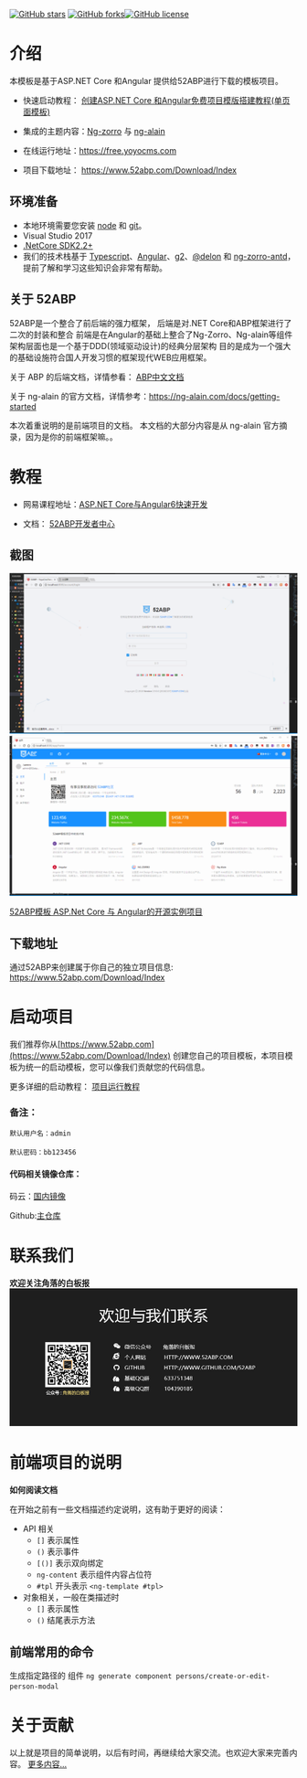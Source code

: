 

[![GitHub stars](https://img.shields.io/github/stars/52ABP/LTMCompanyNameFree.YoyoCmsTemplate.svg)](https://github.com/52ABP/LTMCompanyNameFree.YoyoCmsTemplate/stargazers)
[![GitHub forks](https://img.shields.io/github/forks/52ABP/LTMCompanyNameFree.YoyoCmsTemplate.svg?style=social)](https://github.com/52ABP/LTMCompanyNameFree.YoyoCmsTemplate/network)[![GitHub license](https://img.shields.io/github/license/52ABP/LTMCompanyNameFree.YoyoCmsTemplate.svg?style=social)](https://github.com/52ABP/LTMCompanyNameFree.YoyoCmsTemplate/blob/master/LICENSE)


# 介绍

本模板是基于ASP.NET Core 和Angular 提供给52ABP进行下载的模板项目。
- 快速启动教程： [创建ASP.NET Core 和Angular免费项目模版搭建教程(单页面模板)](https://www.52abp.com/BlogDetails/1)

- 集成的主题内容：[Ng-zorro](https://ng.ant.design) 与 [ng-alain](https://ng-alain.com)

 

- 在线运行地址：https://free.yoyocms.com
- 项目下载地址： https://www.52abp.com/Download/Index

## 环境准备

- 本地环境需要您安装 [node](http://nodejs.org/) 和 [git](https://git-scm.com/)。
- Visual Studio 2017 
- [.NetCore SDK2.2+](https://dotnet.microsoft.com/download)
- 我们的技术栈基于 [Typescript](https://www.tslang.cn/)、[Angular](https://angular.io/)、[g2](http://g2.alipay.com/)、[@delon](https://github.com/cipchk/delon) 和 [ng-zorro-antd](https://ng.ant.design/)，提前了解和学习这些知识会非常有帮助。




## 关于 52ABP 

52ABP是一个整合了前后端的强力框架，
后端是对.NET Core和ABP框架进行了二次的封装和整合
前端是在Angular的基础上整合了Ng-Zorro、Ng-alain等组件
架构层面也是一个基于DDD(领域驱动设计)的经典分层架构 目的是成为一个强大的基础设施符合国人开发习惯的框架现代WEB应用框架。


关于 ABP 的后端文档，详情参看：
[ABP中文文档](https://www.52abp.com/ReadWiki/ABP%E6%A1%86%E6%9E%B6%E4%B8%AD%E6%96%87%E6%96%87%E6%A1%A3/Documents-3.7.2/Readme.md)
 
关于 ng-alain 的官方文档，详情参考：https://ng-alain.com/docs/getting-started

本次着重说明的是前端项目的文档。 本文档的大部分内容是从 ng-alain 官方摘录，因为是你的前端框架嘛。。



# 教程
 
- 网易课程地址：[ASP.NET Core与Angular6快速开发](https://study.163.com/provider/400000000309007/index.htm?share=2&shareId=400000000309007)
 
- 文档： [52ABP开发者中心](https://www.52abp.com/Wiki/52abp/latest/docs/Introduction)



## 截图

 ![Jiaoluodebaibanbao Wechat](docs/demo-1.gif) ![Jiaoluodebaibanbao Wechat](docs/demo-2.gif)
 

[52ABP模板 ASP.Net Core 与 Angular的开源实例项目
](https://www.cnblogs.com/wer-ltm/p/9358478.html)

## 下载地址

通过52ABP来创建属于你自己的独立项目信息: https://www.52abp.com/Download/Index





# 启动项目

我们推荐你从[https://www.52abp.com](https://www.52abp.com/Download/Index) 创建您自己的项目模板，本项目模板为统一的启动模板，您可以像我们贡献您的代码信息。

更多详细的启动教程：
[项目运行教程](https://www.52abp.com/Blog/BlogDetails/1)
### 备注：
```
默认用户名：admin

默认密码：bb123456
```


#### 代码相关镜像仓库：

码云：[国内镜像](https://gitee.com/yoyocms/LTMCompanyNameFree.YoyoCmsTemplate)

Github:[主仓库](https://github.com/52ABP/LTMCompanyNameFree.YoyoCmsTemplate) 
# 联系我们


**欢迎关注角落的白板报**
 ![Jiaoluodebaibanbao Wechat](docs/jiaoluodebaibanbao_wechat.png)

 


# 前端项目的说明

**如何阅读文档**

在开始之前有一些文档描述约定说明，这有助于更好的阅读：

- API 相关
  - `[]` 表示属性
  - `()` 表示事件
  - `[()]` 表示双向绑定
  - `ng-content` 表示组件内容占位符
  - `#tpl` 开头表示 `<ng-template #tpl>`
- 对象相关，一般在类描述时
  - `[]` 表示属性
  - `()` 结尾表示方法
## 前端常用的命令

生成指定路径的 组件
`
  ng generate component persons/create-or-edit-person-modal
`
# 关于贡献

以上就是项目的简单说明，以后有时间，再继续给大家交流。也欢迎大家来完善内容。
[更多内容...](https://github.com/52ABP/Documents/blob/master/52ABP%E5%BC%80%E5%8F%91%E4%BA%BA%E5%91%98%E4%B8%AD%E5%BF%83/52ABP%E5%9B%A2%E9%98%9F%E6%AC%A2%E8%BF%8E%E6%82%A8%E7%9A%84%E5%88%B0%E6%9D%A5.md)